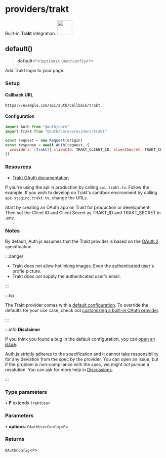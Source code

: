 # providers/trakt

<div style={{backgroundColor: "#000", display: "flex", justifyContent: "space-between", color: "#fff", padding: 16}}>
<span>Built-in <b>Trakt</b> integration.</span>
<a href="https://www.trakt.tv/">
  <img style={{display: "block"}} src="https://authjs.dev/img/providers/trakt.svg" height="48" />
</a>
</div>

## default()

> **default**\<`P`\>(`options`): `OAuthConfig`\<`P`\>

Add Trakt login to your page.

### Setup

#### Callback URL
```
https://example.com/api/auth/callback/trakt
```

#### Configuration
```js
import Auth from "@auth/core"
import Trakt from "@auth/core/providers/trakt"

const request = new Request(origin)
const response = await Auth(request, {
  providers: [Trakt({ clientId: TRAKT_CLIENT_ID, clientSecret: TRAKT_CLIENT_SECRET })],
})
```

### Resources

- [Trakt OAuth documentation](https://trakt.docs.apiary.io/#reference/authentication-oauth)

If you're using the api in production by calling `api.trakt.tv`. Follow the example. If you wish to develop on Trakt's sandbox environment by calling `api-staging.trakt.tv`, change the URLs.

Start by creating an OAuth app on Trakt for production or development. Then set the Client ID and Client Secret as TRAKT_ID and TRAKT_SECRET in .env.

### Notes

By default, Auth.js assumes that the Trakt provider is
based on the [OAuth 2](https://www.rfc-editor.org/rfc/rfc6749.html) specification.

:::danger

- Trakt does not allow hotlinking images. Even the authenticated user's profie picture.
- Trakt does not supply the authenticated user's email.

:::

:::tip

The Trakt provider comes with a [default configuration](https://github.com/nextauthjs/next-auth/blob/main/packages/core/src/providers/trakt.ts).
To override the defaults for your use case, check out [customizing a built-in OAuth provider](https://authjs.dev/guides/providers/custom-provider#override-default-options).

:::

:::info **Disclaimer**

If you think you found a bug in the default configuration, you can [open an issue](https://authjs.dev/new/provider-issue).

Auth.js strictly adheres to the specification and it cannot take responsibility for any deviation from
the spec by the provider. You can open an issue, but if the problem is non-compliance with the spec,
we might not pursue a resolution. You can ask for more help in [Discussions](https://authjs.dev/new/github-discussions).

:::

### Type parameters

• **P** extends `TraktUser`

### Parameters

• **options**: `OAuthUserConfig`\<`P`\>

### Returns

`OAuthConfig`\<`P`\>
